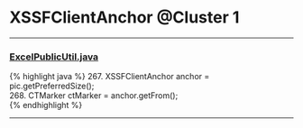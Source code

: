 # XSSFClientAnchor @Cluster 1

***

### [ExcelPublicUtil.java](https://searchcode.com/codesearch/view/93182055/)
{% highlight java %}
267. XSSFClientAnchor anchor = pic.getPreferredSize();  
268. CTMarker ctMarker = anchor.getFrom();  
{% endhighlight %}

***

